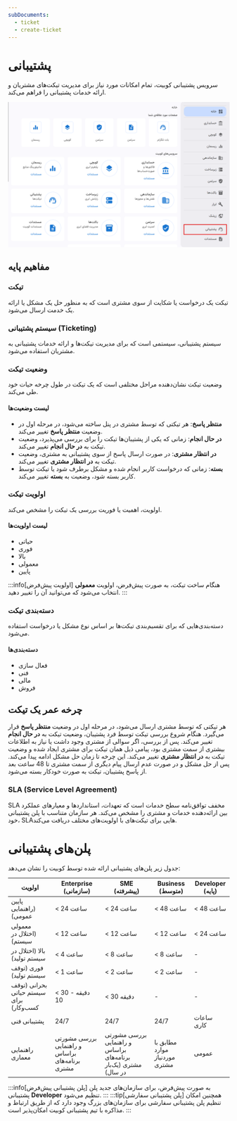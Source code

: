```yaml
---
subDocuments:
  - ticket
  - create-ticket
---
```


# پشتیبانی

سرویس پشتیبانی کوبیت، تمام امکانات مورد نیاز برای مدیریت تیکت‌های مشتریان و ارائه خدمات پشتیبانی را فراهم می‌کند.

![Ticketing: tickets](ticketing.png)

## مفاهیم پایه

### تیکت

تیکت یک درخواست یا شکایت از سوی مشتری است که به منظور حل یک مشکل یا ارائه یک خدمت ارسال می‌شود.

### سیستم پشتیبانی (Ticketing)

سیستم پشتیبانی، سیستمی است که برای مدیریت تیکت‌ها و ارائه خدمات پشتیبانی به مشتریان استفاده می‌شود.

### وضعیت تیکت

وضعیت تیکت نشان‌دهنده مراحل مختلفی است که یک تیکت در طول چرخه حیات خود طی می‌کند.

#### لیست وضعیت‌ها

- **منتظر پاسخ**: هر تیکتی که توسط مشتری در پنل ساخته می‌شود، در مرحله اول در وضعیت **منتظر پاسخ** تغییر می‌کند.
- **در حال انجام**: زمانی که یکی از پشتیبان‌ها تیکت را برای بررسی می‌پذیرد، وضعیت تیکت به **در حال انجام** تغییر می‌کند.
- **در انتظار مشتری**: در صورت ارسال پاسخ از سوی پشتیبانی به مشتری، وضعیت تیکت به **در انتظار مشتری** تغییر می‌کند.
- **بسته**: زمانی که درخواست کاربر انجام شده و مشکل برطرف شود یا تیکت توسط کاربر بسته شود، وضعیت به **بسته** تغییر می‌کند.

### اولویت تیکت

اولویت، اهمیت یا فوریت بررسی یک تیکت را مشخص می‌کند.

#### لیست اولویت‌ها

- حیاتی
- فوری
- بالا
- معمولی
- پایین

:::info[اولویت پیش‌فرض]
هنگام ساخت تیکت، به صورت پیش‌فرض، اولویت **معمولی** انتخاب می‌شود که می‌توانید آن را تغییر دهید.
:::

### دسته‌بندی تیکت

دسته‌بندی‌هایی که برای تقسیم‌بندی تیکت‌ها بر اساس نوع مشکل یا درخواست استفاده می‌شود.

#### دسته‌بندی‌ها

- فعال سازی
- فنی
- مالی
- فروش

## چرخه عمر یک تیکت

هر تیکتی که توسط مشتری ارسال می‌شود، در مرحله اول در وضعیت **منتظر پاسخ** قرار می‌گیرد. هنگام شروع بررسی تیکت توسط فرد پشتیبان، وضعیت تیکت به **در حال انجام** تغییر می‌کند. پس از بررسی، اگر سوالی از مشتری وجود داشت یا نیاز به اطلاعات بیشتری از سمت مشتری بود، پیامی ذیل همان تیکت برای مشتری ایجاد شده و وضعیت تیکت به **در انتظار مشتری** تغییر می‌کند. این چرخه تا زمان حل مشکل ادامه پیدا می‌کند. پس از حل مشکل و در صورت عدم ارسال پیام دیگری از سمت مشتری تا 48 ساعت بعد از پاسخ پشتیبان، تیکت به صورت خودکار بسته می‌شود.

### SLA (Service Level Agreement)

SLA مخفف توافق‌نامه سطح خدمات است که تعهدات، استانداردها و معیارهای عملکرد بین ارائه‌دهنده خدمات و مشتری را مشخص می‌کند.
هر سازمان متناسب با پلن پشتیبانی خود، SLAهایی برای تیکت‌های با اولویت‌های مختلف دریافت می‌کند.

# پلن‌های پشتیبانی

جدول زیر پلن‌های پشتیبانی ارائه شده توسط کوبیت را نشان می‌دهد:

| اولویت                                  | Enterprise<br/> (سازمانی)                       | SME<br/> (پیشرفته)                                              | Business<br/> (متوسط)         | Developer (پایه) |
| --------------------------------------- | ----------------------------------------------- | --------------------------------------------------------------- | ----------------------------- | ---------------- |
| پایین (راهنمایی عمومی)                  | < 24 ساعت                                       | < 24 ساعت                                                       | < 48 ساعت                     | < 48 ساعت        |
| معمولی (اختلال در سیستم)                | < 12 ساعت                                       | < 12 ساعت                                                       | < 12 ساعت                     | < 24 ساعت        |
| بالا (اختلال در سیستم تولید)            | < 4 ساعت                                        | < 8 ساعت                                                        | < 8 ساعت                      | -                |
| فوری (توقف سیستم تولید)                 | < 1 ساعت                                        | < 2 ساعت                                                        | < 2 ساعت                      | -                |
| بحرانی (توقف سیستم حیاتی برای کسب‌وکار) | < 30 دقیقه - 10                                 | < 30 دقیقه                                                      | -                             | -                |
| پشتیبانی فنی                            | 24/7                                            | 24/7                                                            | 24/7                          | ساعات کاری       |
| راهنمایی معماری                         | بررسی مشورتی و راهنمایی براساس برنامه‌های مشتری | بررسی مشورتی و راهنمایی براساس برنامه‌های مشتری (یک‌بار در سال) | مطابق با موارد موردنیاز مشتری | عمومی            |

:::info[پلن پشتیبانی پیش‌فرض]
به صورت پیش‌فرض، برای سازمان‌های جدید پلن پشتیبانی **Developer** تنظیم می‌شود.
:::
:::tip[پلن پشتیبانی سفارشی]
همچنین امکان تنظیم پلن پشتیبانی سفارشی برای سازمان‌های بزرگ وجود دارد که از طریق ارتباط و مذاکره با تیم پشتیبانی کوبیت امکان‌پذیر است.
:::
